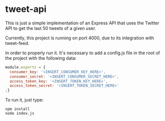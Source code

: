 # tweet-api

This is just a simple implementation of an Express API that uses the Twitter API to get the last 50 tweets of a given user.

Currently, this project is running on port 4000, due to its integration with tweet-feed.

In order to properly run it. It's necessary to add a config.js file in the root of the project with the following data: 

```javascript
module.exports = {
  consumer_key: '<INSERT_CONSUMER_KEY_HERE>',
  consumer_secret: '<INSERT_CONSUMER_SECRET_HERE>',
  access_token_key: '<INSERT_TOKEN_KEY_HERE>',
  access_token_secret: '<INSERT_TOKEN_SECRET_HERE>'
;}
```

To run it, just type:

```
npm install
node index.js
```
